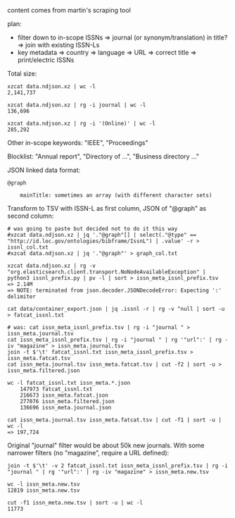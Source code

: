 
content comes from martin's scraping tool

plan:
- filter down to in-scope ISSNs
    => journal (or synonym/translation) in title?
    => join with existing ISSN-Ls
- key metadata
    => country
    => language
    => URL
    => correct title
    => print/electric ISSNs

Total size:

    xzcat data.ndjson.xz | wc -l
    2,141,737

    xzcat data.ndjson.xz | rg -i journal | wc -l
    136,696

    xzcat data.ndjson.xz | rg -i '(Online)' | wc -l
    285,292

Other in-scope keywords: "IEEE", "Proceedings"

Blocklist: "Annual report", "Directory of ...", "Business directory ..."

JSON linked data format:

    @graph

        mainTitle: sometimes an array (with different character sets)

Transform to TSV with ISSN-L as first column, JSON of "@graph" as second column:

    # was going to paste but decided not to do it this way
    #xzcat data.ndjson.xz | jq '."@graph"[] | select(."@type" == "http://id.loc.gov/ontologies/bibframe/IssnL") | .value' -r > issnl_col.txt
    #xzcat data.ndjson.xz | jq '."@graph"' > graph_col.txt

    xzcat data.ndjson.xz | rg -v "org.elasticsearch.client.transport.NoNodeAvailableException" | python3 issnl_prefix.py | pv -l | sort > issn_meta_issnl_prefix.tsv
    => 2.14M
    => NOTE: terminated from json.decoder.JSONDecodeError: Expecting ':' delimiter

    cat data/container_export.json | jq .issnl -r | rg -v ^null | sort -u > fatcat_issnl.txt

    # was: cat issn_meta_issnl_prefix.tsv | rg -i "journal " > issn_meta.journal.tsv
    cat issn_meta_issnl_prefix.tsv | rg -i "journal " | rg '"url":' | rg -iv "magazine" > issn_meta.journal.tsv
    join -t $'\t' fatcat_issnl.txt issn_meta_issnl_prefix.tsv > issn_meta.fatcat.tsv
    cat issn_meta.journal.tsv issn_meta.fatcat.tsv | cut -f2 | sort -u > issn_meta.filtered.json

    wc -l fatcat_issnl.txt issn_meta.*.json
        147973 fatcat_issnl.txt
        216673 issn_meta.fatcat.json
        277076 issn_meta.filtered.json
        136696 issn_meta.journal.json

    cat issn_meta.journal.tsv issn_meta.fatcat.tsv | cut -f1 | sort -u | wc -l
    => 197,724

Original "journal" filter would be about 50k new journals. With some narrower
filters (no "magazine", require a URL defined):

    join -t $'\t' -v 2 fatcat_issnl.txt issn_meta_issnl_prefix.tsv | rg -i "journal " | rg '"url":' | rg -iv "magazine" > issn_meta.new.tsv

    wc -l issn_meta.new.tsv
    12819 issn_meta.new.tsv

    cut -f1 issn_meta.new.tsv | sort -u | wc -l
    11773

